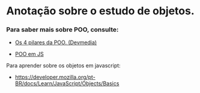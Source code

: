 
# Anotação sobre o estudo de objetos.

### Para saber mais sobre POO, consulte: 

- [Os 4 pilares da POO. (Devmedia)](https://www.devmedia.com.br/os-4-pilares-da-programacao-orientada-a-objetos/9264)

- [POO em JS](https://developer.mozilla.org/pt-BR/docs/Learn/JavaScript/Objects/Object-oriented_JS)

Para aprender sobre os objetos em javascript:

- https://developer.mozilla.org/pt-BR/docs/Learn/JavaScript/Objects/Basics